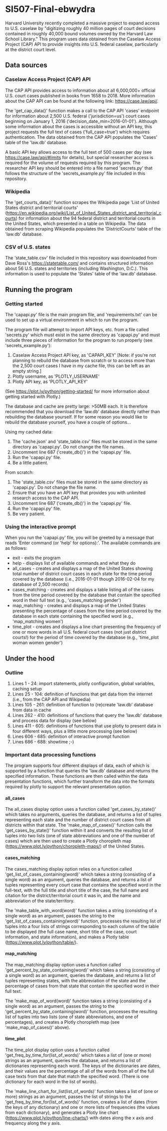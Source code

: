 # SI507-Final-ebwydra

Harvard University recently completed a massive project to expand access to U.S. caselaw by "digitizing roughly 40 million pages of court decisions contained in roughly 40,000 bound volumes owned by the Harvard Law School Library." This program uses data obtained from the Caselaw Access Project (CAP) API to provide insights into U.S. federal caselaw, particularly at the district court level.

## Data sources

### Caselaw Access Project (CAP) API

The CAP API provides access to information about all 6,000,000+ official U.S. court cases published in books from 1658 to 2018. More information about the CAP API can be found at the following link: https://case.law/api/.

The 'get_cap_data()' function makes a call to the CAP API 'cases' endpoint for information about 2,500 U.S. federal ('jurisdiction=us') court cases beginning on January 1, 2016 ('decision_date_min=2016-01-01'). Although some information about the cases is accessible without an API key, this project requests the full text of cases ('full_case=true') which requires authentication. The data obtained from the CAP API populates the 'Cases' table of the 'law.db' database.

A basic API key allows access to the full text of 500 cases per day (see https://case.law/api/#limits for details), but special researcher access is required for the volume of requests required by this program. The researcher API key should be entered into a file named 'secrets.py' that follows the structure of the 'secrets_example.py' file included in this repository.

### Wikipedia

The 'get_courts_data()' function scrapes the Wikipedia page 'List of United States district and territorial courts' (https://en.wikipedia.org/wiki/List_of_United_States_district_and_territorial_courts) for information about the 94 federal district and territorial courts in the United States, which presented in a table on Wikipedia. The data obtained from scraping Wikipedia populates the 'DistrictCourts' table of the 'law.db' database.

### CSV of U.S. states

The 'state_table.csv' file included in this repository was downloaded from Dave Ross's https://statetable.com/ and contains structured information about 56 U.S. states and territories (including Washington, D.C.). This information is used to populate the 'States' table of the 'law.db' database.

## Running the program

### Getting started

The 'capapi.py' file is the main program file, and 'requirements.txt' can be used to set up a virtual environment in which to run the program.

The program file will attempt to import API keys, etc. from a file called 'secrets.py' which must exist in the same directory as 'capapi.py' and must include three pieces of information for the program to run properly (see 'secrets_example.py'):

1) Caselaw Access Project API key, as 'CAPAPI_KEY' [Note: if you're not planning to rebuild the database from scratch or to access more than the 2,500 court cases I have in my cache file, this can be left as an empty string.]
2) Plotly username, as 'PLOTLY_USERNAME'
3) Plotly API key, as 'PLOTLY_API_KEY'

(See https://plot.ly/python/getting-started/ for more information about getting started with Plotly.)

The database and cache are pretty large: >50MB each. It is therefore recommended that you download the 'law.db' database directly rather than rebuilding the database yourself. If for some reason you would like to rebuild the database yourself, you have a couple of options...

Using my cached data:
1) The 'cache.json' and 'state_table.csv' files must be stored in the same directory as 'capapi.py'. Do not change the file names.
2) Uncomment line 687 ('create_db()') in the 'capapi.py' file.
3) Run the 'capapi.py' file.
4) Be a little patient.

From scratch:
1) The 'state_table.csv' files must be stored in the same directory as 'capapi.py'. Do not change the file name.
2) Ensure that you have an API key that provides you with unlimited research access to the CAP API.
3) Uncomment line 687 ('create_db()') in the 'capapi.py' file.
4) Run the 'capapi.py' file.
5) Be very patient.

### Using the interactive prompt

When you run the 'capapi.py' file, you will be greeted by a message that reads 'Enter command (or 'help' for options):'. The available commands are as follows:
* exit - exits the program
* help - displays list of available commands and what they do
* all_cases - creates and displays a map of the United States showing total number of district court cases in each state for the time period covered by the database (i.e., 2016-01-01 though 2016-02-04 for my database of 2,500 records)
* cases_matching <word> - creates and displays a table listing all of the cases from the time period covered by the database that contain the specified word in their full text (e.g., 'cases_matching gender')
* map_matching <word> - creates and displays a map of the United States presenting the percentage of cases from the time period covered by the database in each state containing the specified word (e.g., 'map_matching women')
* time_plot <word or list of words> - creates and displays a line chart presenting the frequency of one or more words in all U.S. federal court cases (not just district courts!) for the period of time covered by the database (e.g., 'time_plot woman women gender')

## Under the hood

### Outline
1. Lines 1 - 24: import statements, plotly configuration, global variables, caching setup
2. Lines 25 - 104: definition of functions that get data from the internet (i.e., from the CAP API and Wikipedia)
3. Lines 105 - 261: definition of function to (re)create 'law.db' database from data in cache
4. Lines 262 - 410: definitions of functions that query the 'law.db' database and process data for display (see below)
5. Lines 411 - 605: definitions of functions that use plotly to present data in four different ways, plus a little more processing (see below)
6. Lines 606 - 685: definition of interactive prompt function
7. Lines 686 - 688: showtime ;-)

### Important data processing functions

The program supports four different displays of data, each of which is supported by a function that queries the 'law.db' database and returns the specified information. These functions are then called within the data presentation functions, which further transform the data into the formats required by plotly to support the relevant presentation option.

#### all_cases

The all_cases display option uses a function called 'get_cases_by_state()' which takes no arguments, queries the database, and returns a list of tuples representing each state and the number of district court cases from all districts within that state. The 'make_map_of_cases()' function calls the 'get_cases_by_state()' function within it and converts the resulting list of tuples into two lists (one of state abbreviations and one of the number of cases) which are then used to create a Plotly choropleth map (https://www.plot.ly/python/choropleth-maps/) of the United States.

#### cases_matching <word>

The cases_matching display option relies on a function called 'get_list_of_cases_containing(word)' which takes a string (consisting of a single word) as an argument, queries the database, and returns a list of tuples representing every court case that contains the specified word in the full-text, with the full title and short title of the case, the full name and citation for the district/territorial court it was in, and the name and abbreviation of the state/territory.

The 'make_table_with_word(word)' function takes a string (consisting of a single word) as an argument, passes the string to the 'get_list_of_cases_containing(word)' function, processes the resulting list of tuples into a four lists of strings corresponding to each column of the table to be displayed (the full case name, short title of the case, court information, and state information), and makes a Plotly table (https://www.plot.ly/python/table/).

#### map_matching <word>

The map_matching display option uses a function called 'get_percent_by_state_containing(word)' which takes a string (consisting of a single word) as an argument, queries the database, and returns a list of tuples representing states, with the abbreviation of the state and the percentage of cases from that state that contain the specified word in their full text.

The 'make_map_of_word(word)' function takes a string (consisting of a single word) as an argument, passes the string to the 'get_percent_by_state_containing(word)' function, processes the resulting list of tuples into two lists (one of state abbreviations, and one of percentages), and creates a Plotly choropleth map (see 'make_map_of_cases()' above).

#### time_plot <word or list of words>

The time_plot display option uses a function called 'get_freq_by_time_for(list_of_words)' which takes a list of (one or more) strings as an argument, queries the database, and returns a list of dictionaries representing each word. The keys of the dictionaries are dates, and their values are the percentage of all of the words from all of the full case texts from that date that match the specified word. (There is one dictionary for each word in the list of words).

The 'make_line_chart_for_list(list_of_words)' function takes a list of (one or more) strings as an argument, passes the list of strings to the 'get_freq_by_time_for(list_of_words)' function, creates a list of dates (from the keys of any dictionary) and one or more lists of frequencies (the values from each dictionary), and generates a Plotly line chart (https://www.plot.ly/python/line-charts/) with dates along the x axis and frequency along the y axis.
